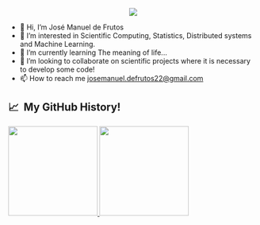 <p align="center">
  <img src="https://capsule-render.vercel.app/api?type=transparent&color=auto&height=300&section=header&text=👋 Hello! I'm José Maneul.&fontSize=70&animation=fadeIn" />
</p>

- 👋 Hi, I’m José Manuel de Frutos
- 👀 I’m interested in Scientific Computing, Statistics, Distributed systems and Machine Learning.
- 🌱 I’m currently learning The meaning of life...
- 💞️ I’m looking to collaborate on scientific projects where it is necessary to develop some code!
- 📫 How to reach me josemanuel.defrutos22@gmail.com

<h2> 📈 &nbsp;My GitHub History!</h2>
<a href="https://github.com/josemanuel22">
  <img height="180em" src="https://github-readme-stats.vercel.app/api?username=josemanuel22&theme=noctis_minimus&show_icons=true" />
  <img height="180em" src="https://github-readme-stats.vercel.app/api/top-langs/?username=josemanuel22&theme=noctis_minimus&layout=compact" />
</a>

<!---
josemanuel22/josemanuel22 is a ✨ special ✨ repository because its `README.md` (this file) appears on your GitHub profile.
You can click the Preview link to take a look at your changes.
--->
